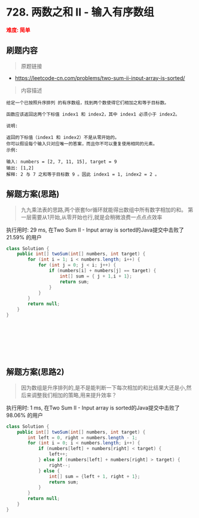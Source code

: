 # 728. 两数之和 II - 输入有序数组

**<font color=red>难度: 简单</font>**

## 刷题内容

> 原题链接

* https://leetcode-cn.com/problems/two-sum-ii-input-array-is-sorted/

> 内容描述

```
给定一个已按照升序排列 的有序数组，找到两个数使得它们相加之和等于目标数。

函数应该返回这两个下标值 index1 和 index2，其中 index1 必须小于 index2。

说明:

返回的下标值（index1 和 index2）不是从零开始的。
你可以假设每个输入只对应唯一的答案，而且你不可以重复使用相同的元素。
示例:

输入: numbers = [2, 7, 11, 15], target = 9
输出: [1,2]
解释: 2 与 7 之和等于目标数 9 。因此 index1 = 1, index2 = 2 。
```

## 解题方案(思路)

> 九九乘法表的思路,两个嵌套for循环就能得出数组中所有数字相加的和。
> 第一层需要从1开始,从零开始也行,就是会稍微浪费一点点点效率

执行用时: 29 ms, 在Two Sum II - Input array is sorted的Java提交中击败了21.59% 的用户  

```java
class Solution {
    public int[] twoSum(int[] numbers, int target) {
        for (int i = 1; i < numbers.length; i++) {
            for (int j = 0; j < i; j++) {
                if (numbers[i] + numbers[j] == target) {
                    int[] sum = { j + 1,i + 1};
                    return sum;
                }
            }
        }
        return null;
    }
}
```
<br>
<br>
<br>
<br>
<br>

## 解题方案(思路2)

> 因为数组是升序排列的,是不是能判断一下每次相加的和比结果大还是小,然后来调整我们相加的策略,用来提升效率？

执行用时: 1 ms, 在Two Sum II - Input array is sorted的Java提交中击败了98.06% 的用户

```java
class Solution {
    public int[] twoSum(int[] numbers, int target) {
        int left = 0, right = numbers.length - 1;
        for (int i = 0; i < numbers.length; i++) {
            if (numbers[left] + numbers[right] < target) {
                left++;
            } else if (numbers[left] + numbers[right] > target) {
                right--;
            } else {
                int[] sum = {left + 1, right + 1};
                return sum;
            }
        }
        return null;
    }
}
```